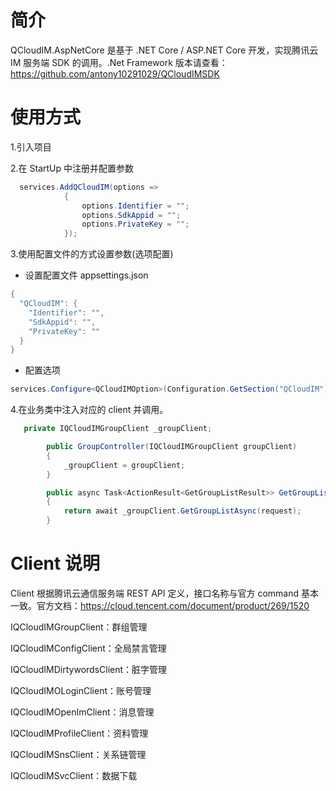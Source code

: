 # 简介

QCloudIM.AspNetCore 是基于 .NET Core / ASP.NET Core 开发，实现腾讯云 IM 服务端 SDK 的调用。.Net Framework 版本请查看：<a href="https://github.com/antony10291029/QCloudIMSDK">
https://github.com/antony10291029/QCloudIMSDK</a>

# 使用方式

1.引入项目

2.在 StartUp 中注册并配置参数

```C#
  services.AddQCloudIM(options =>
            {
                options.Identifier = "";
                options.SdkAppid = "";
                options.PrivateKey = "";
            });
```

3.使用配置文件的方式设置参数(选项配置)

- 设置配置文件 appsettings.json

```C#
{
  "QCloudIM": {
    "Identifier": "",
    "SdkAppid": "",
    "PrivateKey": ""
  }
}
```

- 配置选项

```C#
services.Configure<QCloudIMOption>(Configuration.GetSection("QCloudIM"));
```

4.在业务类中注入对应的 client 并调用。

```C#
   private IQCloudIMGroupClient _groupClient;

        public GroupController(IQCloudIMGroupClient groupClient)
        {
            _groupClient = groupClient;
        }

        public async Task<ActionResult<GetGroupListResult>> GetGroupList(GetGroupListRequest request)
        {
            return await _groupClient.GetGroupListAsync(request);
        }
```

# Client 说明

Client 根据腾讯云通信服务端 REST API 定义，接口名称与官方 command 基本一致。官方文档：<a href="https://cloud.tencent.com/document/product/269/1520">https://cloud.tencent.com/document/product/269/1520</a>

IQCloudIMGroupClient：群组管理

IQCloudIMConfigClient：全局禁言管理

IQCloudIMDirtywordsClient：脏字管理

IQCloudIMOLoginClient：账号管理

IQCloudIMOpenImClient：消息管理

IQCloudIMProfileClient：资料管理

IQCloudIMSnsClient：关系链管理

IQCloudIMSvcClient：数据下载
